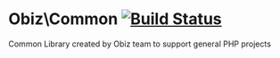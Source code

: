 # Obiz\Common [![Build Status](https://travis-ci.org/Obiz/Common.png?branch=master)](https://travis-ci.org/Obiz/Common?branch=master)

Common Library created by Obiz team to support general PHP projects